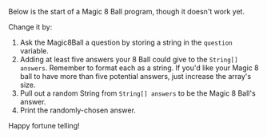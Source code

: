 Below is the start of a Magic 8 Ball program, though it doesn't work yet.

Change it by:

1. Ask the Magic8Ball a question by storing a <word data-key="string">string</word> in the `question` <word data-key="variable">variable.</word>
2. Adding at least five answers your 8 Ball could give to the `String[] answers`. Remember to format each as a string. If you'd like your Magic 8 ball to have more than five potential answers, just increase the <word data-key="array-size">array's size</word>.
2. Pull out a <word data-key="random">random</word> String from `String[] answers` to be the Magic 8 Ball's answer.
3. <word data-key="print">Print</word> the randomly-chosen answer.

Happy fortune telling!